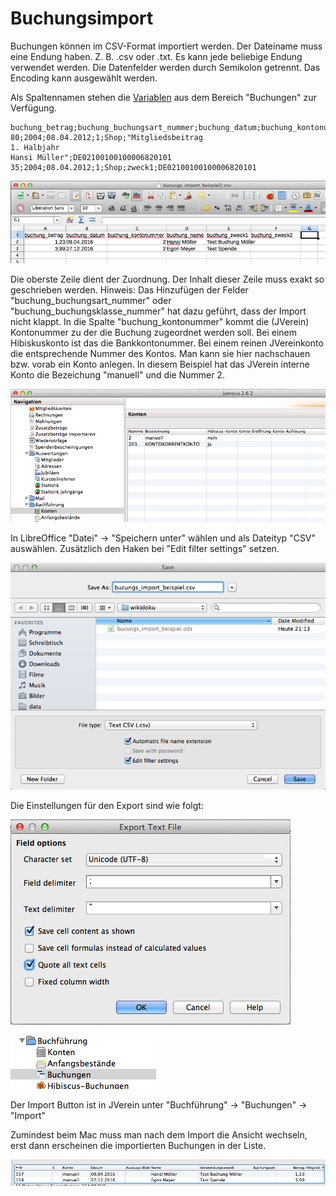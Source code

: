 # Buchungsimport

Buchungen können im CSV-Format importiert werden. Der Dateiname muss eine Endung haben. Z. B. .csv oder .txt. Es kann jede beliebige Endung verwendet werden. Die Datenfelder werden durch Semikolon getrennt. Das Encoding kann ausgewählt werden.

Als Spaltennamen stehen die [Variablen](../../sonstiges/variable.md) aus dem Bereich "Buchungen" zur Verfügung.

```text
buchung_betrag;buchung_buchungsart_nummer;buchung_datum;buchung_kontonummer;buchung_name;buchung_zweck1;buchung_iban
80;2004;08.04.2012;1;Shop;"Mitgliedsbeitrag
1. Halbjahr
Hansi Müller";DE02100100100006820101
35;2004;08.04.2012;1;Shop;zweck1;DE02100100100006820101
```
![](img/tabellen_ansicht.png)

Die oberste Zeile dient der Zuordnung. Der Inhalt dieser Zeile muss exakt so geschrieben werden. Hinweis: Das Hinzufügen der Felder "buchung\_buchungsart\_nummer" oder "buchung\_buchungsklasse\_nummer" hat dazu geführt, dass der Import nicht klappt. In die Spalte "buchung\_kontonummer" kommt die \(JVerein\) Kontonummer zu der die Buchung zugeordnet werden soll. Bei einem Hibiskuskonto ist das die Bankkontonummer. Bei einem reinen JVereinkonto die entsprechende Nummer des Kontos. Man kann sie hier nachschauen bzw. vorab ein Konto anlegen. In diesem Beispiel hat das JVerein interne Konto die Bezeichung "manuell" und die Nummer 2.

![](img/konto_navi.png)

In LibreOffice "Datei" -&gt; "Speichern unter" wählen und als Dateityp "CSV" auswählen. Zusätzlich den Haken bei "Edit filter settings" setzen.

![](img/tabellen_save.png)

Die Einstellungen für den Export sind wie folgt:

![](img/export_text_file.png)

![](img/buchungen_ansicht.png)

Der Import Button ist in JVerein unter "Buchführung" -&gt; "Buchungen" -&gt; "Import"

Zumindest beim Mac muss man nach dem Import die Ansicht wechseln, erst dann erscheinen die importierten Buchungen in der Liste.

![](img/import_ergebnis.png)

